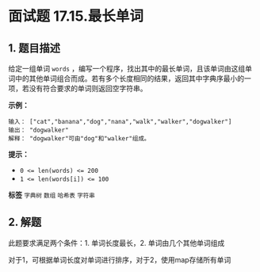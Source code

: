 # 面试题 17.15.最长单词

## 1. 题目描述

给定一组单词 `words` ，编写一个程序，找出其中的最长单词，且该单词由这组单词中的其他单词组合而成。若有多个长度相同的结果，返回其中字典序最小的一项，若没有符合要求的单词则返回空字符串。

 **示例：**

```
输入： ["cat","banana","dog","nana","walk","walker","dogwalker"]
输出： "dogwalker"
解释： "dogwalker"可由"dog"和"walker"组成。

```
 **提示：**
-  `0 <= len(words) <= 200`
-  `1 <= len(words[i]) <= 100`

**标签**
`字典树` `数组` `哈希表` `字符串`


## 2. 解题
此题要求满足两个条件：1. 单词长度最长，2. 单词由几个其他单词组成

对于1，可根据单词长度对单词进行排序，对于2，使用map存储所有单词


